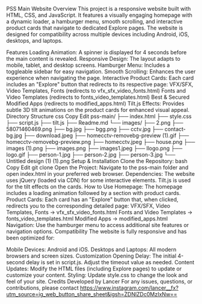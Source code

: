 PSS Main Website
Overview
This project is a responsive website built with HTML, CSS, and JavaScript. It features a visually engaging homepage with a dynamic loader, a hamburger menu, smooth scrolling, and interactive product cards that navigate to dedicated Explore pages. The website is designed for compatibility across multiple devices including Android, iOS, desktops, and laptops.

Features
Loading Animation: A spinner is displayed for 4 seconds before the main content is revealed.
Responsive Design: The layout adapts to mobile, tablet, and desktop screens.
Hamburger Menu: Includes a toggleable sidebar for easy navigation.
Smooth Scrolling: Enhances the user experience when navigating the page.
Interactive Product Cards: Each card includes an "Explore" button that redirects to its respective page:
VFX/SFX, Video Templates, Fonts (redirects to vfx_sfx_video_fonts.html)
Fonts and Video Templates (redirects to fonts_video_templates.html)
Best & Secured Modified Apps (redirects to modified_apps.html)
Tilt.js Effects: Provides subtle 3D tilt animations on the product cards for enhanced visual appeal.
Directory Structure
css
Copy
Edit
pss-main/
├── index.html
├── style.css
├── script.js
├── tilt.js
├── Readme.md
└── images/
    ├── 2.png
    ├── 58071460469.png
    ├── bg.jpg
    ├── bgg.png
    ├── cctv.jpg
    ├── contact-bg.jpg
    ├── download.jpeg
    ├── homecctv-removebg-preview (1).gif
    ├── homecctv-removebg-preview.png
    ├── homecctv.jpeg
    ├── house.png
    ├── images (1).png
    ├── images.png
    ├── images1.jpeg
    ├── llogo.png
    ├── logo.gif
    ├── person-1.jpg
    ├── person-2.jpg
    ├── person-3.jpg
    └── Untitled design (1) (1).png
Setup & Installation
Clone the Repository:
bash
Copy
Edit
git clone <repository-url>
Open the Project: Navigate to the pss-main folder and open index.html in your preferred web browser.
Dependencies:
The website uses jQuery (loaded via CDN) for some interactive elements.
Tilt.js is used for the tilt effects on the cards.
How to Use
Homepage: The homepage includes a loading animation followed by a section with product cards.
Product Cards: Each card has an "Explore" button that, when clicked, redirects you to the corresponding detailed page:
VFX/SFX, Video Templates, Fonts → vfx_sfx_video_fonts.html
Fonts and Video Templates → fonts_video_templates.html
Modified Apps → modified_apps.html
Navigation: Use the hamburger menu to access additional site features or navigation options.
Compatibility
The website is fully responsive and has been optimized for:

Mobile Devices: Android and iOS.
Desktops and Laptops: All modern browsers and screen sizes.
Customization
Opening Delay: The initial 4-second delay is set in script.js. Adjust the timeout value as needed.
Content Updates: Modify the HTML files (including Explore pages) to update or customize your content.
Styling: Update style.css to change the look and feel of your site.
Credits
Developed by Lancer
For any issues, questions, or contributions, please contact https://www.instagram.com/lancer__fx?utm_source=ig_web_button_share_sheet&igsh=ZDNlZDc0MzIxNw==
